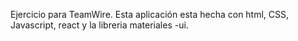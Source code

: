 Ejercicio para TeamWire.
Esta aplicación esta hecha con html, CSS, Javascript, react y la libreria materiales -ui.